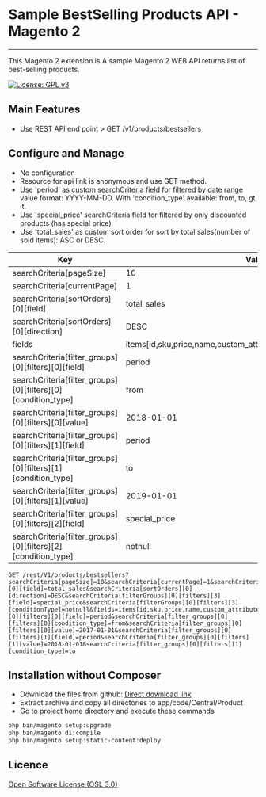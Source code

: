 # Sample BestSelling Products API - Magento 2
---

This Magento 2 extension is A sample Magento 2 WEB API returns list of best-selling products.

[![License: GPL v3](https://img.shields.io/badge/License-GPL%20v3-blue.svg)](https://www.gnu.org/licenses/gpl-3.0)

## Main Features

* Use REST API end point > GET /v1/products/bestsellers

## Configure and Manage

* No configuration
* Resource for api link is anonymous and use GET method.
* Use 'period' as custom searchCriteria field for filtered by date range value format: YYYY-MM-DD. With 'condition_type' available: from, to, gt, lt.
* Use 'special_price' searchCriteria field for filtered by only discounted products (has special price)
* Use 'total_sales' as custom sort order for sort by total sales(number of sold items): ASC or DESC.

| Key  | Value |
| ------------- | ------------- |
| searchCriteria[pageSize]  | 10  |
| searchCriteria[currentPage]  | 1  |
| searchCriteria[sortOrders][0][field] | total_sales  |
| searchCriteria[sortOrders][0][direction]  | DESC  |
| fields  | items[id,sku,price,name,custom_attributes],search_criteria,total_count  |
| searchCriteria[filter_groups][0][filters][0][field]  | period  |
| searchCriteria[filter_groups][0][filters][0][condition_type]  | from  |
| searchCriteria[filter_groups][0][filters][0][value]  | 2018-01-01  |
| searchCriteria[filter_groups][0][filters][1][field]  | period  |
| searchCriteria[filter_groups][0][filters][1][condition_type]  | to  |
| searchCriteria[filter_groups][0][filters][1][value]  | 2019-01-01  |
| searchCriteria[filter_groups][0][filters][2][field]  | special_price  |
| searchCriteria[filter_groups][0][filters][2][condition_type]  | notnull  |

```
GET /rest/V1/products/bestsellers?searchCriteria[pageSize]=10&searchCriteria[currentPage]=1&searchCriteria[sortOrders][0][field]=total_sales&searchCriteria[sortOrders][0][direction]=DESC&searchCriteria[filterGroups][0][filters][3][field]=special_price&searchCriteria[filterGroups][0][filters][3][conditionType]=notnull&fields=items[id,sku,price,name,custom_attributes],search_criteria,total_count&searchCriteria[filter_groups][0][filters][0][field]=period&searchCriteria[filter_groups][0][filters][0][condition_type]=from&searchCriteria[filter_groups][0][filters][0][value]=2017-01-01&searchCriteria[filter_groups][0][filters][1][field]=period&searchCriteria[filter_groups][0][filters][1][value]=2018-01-01&searchCriteria[filter_groups][0][filters][1][condition_type]=to
```

## Installation without Composer

* Download the files from github: [Direct download link](https://github.com/tuyennn/SampleBestSellingProductsAPI/tarball/master)
* Extract archive and copy all directories to app/code/Central/Product
* Go to project home directory and execute these commands

```bash
php bin/magento setup:upgrade
php bin/magento di:compile
php bin/magento setup:static-content:deploy
```
## Licence

[Open Software License (OSL 3.0)](http://opensource.org/licenses/osl-3.0.php)